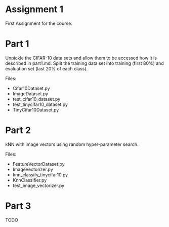 Assignment 1
======================

First Assignment for the course.

Part 1
======================
Unpickle the CIFAR-10 data sets and allow them to be accessed how it is described in part1.md. Split the training data set into training (first 80%) and evaluation set (last 20% of each class).

Files:
- Cifar10Dataset.py
- ImageDataset.py
- test_cifar10_dataset.py
- test_tinycifar10_dataset.py
- TinyCifar10Dataset.py


Part 2
=======================
kNN with image vectors using random hyper-parameter search.

Files:
- FeatureVectorDataset.py
- ImageVectorizer.py
- knn_classify_tinycifar10.py
- KnnClassifier.py
- test_image_vectorizer.py



Part 3
=======================
TODO